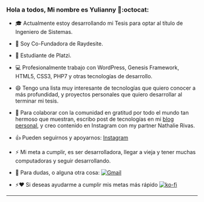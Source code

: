 ### Hola a todos, Mi nombre es Yulianny 👋:octocat:


- :mortar_board: Actualmente estoy desarrollando mi Tesis para optar al título de Ingeniero de Sistemas.

- 🌱 Soy Co-Fundadora de Raydesite. 

- :green_heart: Estudiante de Platzi.

- 💻 Profesionalmente trabajo con WordPress, Genesis Framework, HTML5, CSS3, PHP7 y otras tecnologías de desarrollo.

- 😄 Tengo una lista muy interesante de tecnologías que quiero conocer a más profundidad, y proyectos personales que quiero desarrollar al terminar mi tesis.

- 🚀 Para colaborar con la comunidad en gratitud por todo el mundo tan hermoso que muestran, escribo post de tecnologías en mi [blog personal](https://yuliannydev.github.io/), y creo contenido en Instagram con my partner Nathalie Rivas.

- :+1: Pueden seguirnos y apoyarnos: [Instagram](https://www.instagram.com/raydesite/)

- ⚡ Mi meta a cumplir, es ser desarrolladora, llegar a vieja y tener muchas computadoras y seguir desarrollando.

- 💬 Para dudas, o alguna otra cosa: [![Gmail](https://img.shields.io/badge/-Gmail-c14438?style=flat&logo=Gmail&logoColor=white)](mailto:yuliannybetancourtr@gmail.com)

- ⚡️❤️ Si deseas ayudarme a cumplir mis metas más rápido [![ko-fi](https://www.ko-fi.com/img/githubbutton_sm.svg)](https://ko-fi.com/H2H52F76Q)

---
